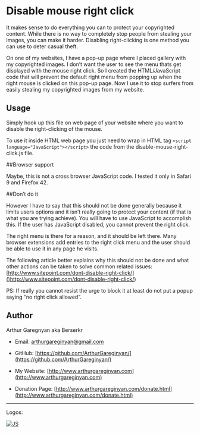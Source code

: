 # Disable mouse right click

It makes sense to do everything you can to protect your copyrighted content. While there is no way to completely stop people from stealing your images, you can make it harder. Disabling right-clicking is one method you can use to deter casual theft.

On one of my websites, I have a pop-up page where I placed gallery with my copyrighted images. I don’t want the user to see the menu thats get displayed with the mouse right click. So I created the HTML/JavaScript code that will prevent the default right menu from popping up when the right mouse is clicked on this pop-up page. Now I use it to stop surfers from easily stealing my copyrighted images from my website.


## Usage

Simply hook up this file on web page of your website where you want to disable the right-clicking of the mouse.

To use it inside HTML web page you just need to wrap in HTML tag `<script language="JavaScript"></script>` the code from the disable-mouse-right-click.js file.


##Browser support

Maybe, this is not a cross browser JavaScript code. I tested it only in Safari 9 and Firefox 42.


##Don’t do it

However I have to say that this should not be done generally because it limits users options and it isn’t really going to protect your content (if that is what you are trying achieve). You will have to use JavaScript to accomplish this. If the user has JavaScript disabled, you cannot prevent the right click.

The right menu is there for a reason, and it should be left there. Many browser extensions add entries to the right click menu and the user should be able to use it in any page he visits.

The following article better explains why this should not be done and what other actions can be taken to solve common related issues: [http://www.sitepoint.com/dont-disable-right-click/]()http://www.sitepoint.com/dont-disable-right-click/)

PS: If really you cannot resist the urge to block it at least do not put a popup saying “no right click allowed”.


## Author

Arthur Garegnyan aka Berserkr

* Email: arthurgareginyan@gmail.com

* GitHub: [https://github.com/ArthurGareginyan/](https://github.com/ArthurGareginyan/)

* My Website: [http://www.arthurgareginyan.com](http://www.arthurgareginyan.com)

* Donation Page: [http://www.arthurgareginyan.com/donate.html](http://www.arthurgareginyan.com/donate.html)


---
Logos:

[![JS](https://dl.dropboxusercontent.com/s/zumy31fjzyj4p6z/JavaScript.png)]()